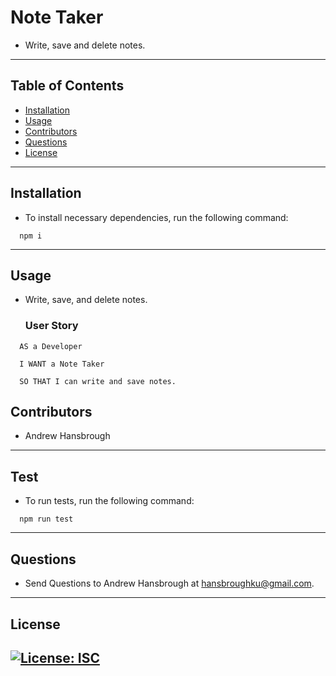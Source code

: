 # Note Taker

- Write, save and delete notes.

---

## Table of Contents

- [Installation](#installation)
- [Usage](#usage)
- [Contributors](#contributors)
- [Questions](#questions)
- [License](#license)

---

## Installation

- To install necessary dependencies, run the following command:

```
  npm i
```

---

## Usage

- Write, save, and delete notes.
  ### User Story

```
  AS a Developer

  I WANT a Note Taker

  SO THAT I can write and save notes.
```

## Contributors

- Andrew Hansbrough

---

## Test

- To run tests, run the following command:

```
  npm run test
```

---

## Questions

- Send Questions to Andrew Hansbrough at hansbroughku@gmail.com.

---

## License

## [![License: ISC](https://img.shields.io/badge/License-ISC-blue.svg)](https://opensource.org/licenses/ISC)

